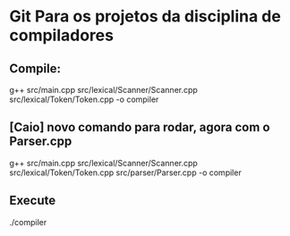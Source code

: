 # Git Para os projetos da disciplina de compiladores

## Compile:

g++ src/main.cpp src/lexical/Scanner/Scanner.cpp src/lexical/Token/Token.cpp -o compiler

## [Caio] novo comando para rodar, agora com o Parser.cpp
g++ src/main.cpp src/lexical/Scanner/Scanner.cpp src/lexical/Token/Token.cpp src/parser/Parser.cpp -o compiler


## Execute

./compiler
